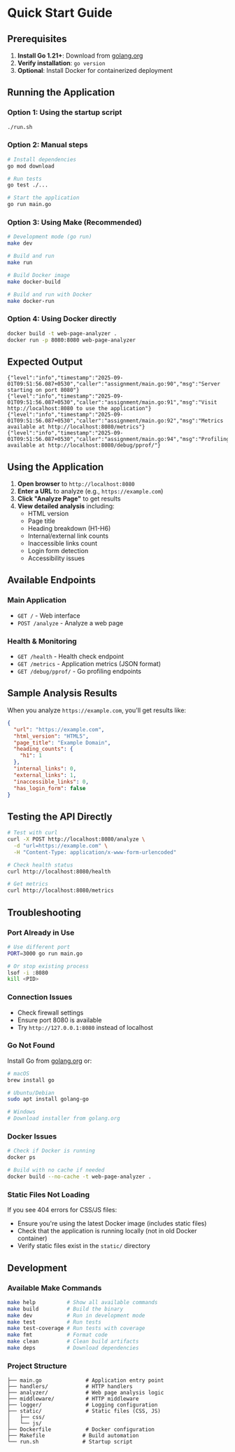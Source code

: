 # Quick Start Guide

## Prerequisites
1. **Install Go 1.21+**: Download from [golang.org](https://golang.org/doc/install)
2. **Verify installation**: `go version`
3. **Optional**: Install Docker for containerized deployment

## Running the Application

### Option 1: Using the startup script
```bash
./run.sh
```

### Option 2: Manual steps
```bash
# Install dependencies
go mod download

# Run tests
go test ./...

# Start the application
go run main.go
```

### Option 3: Using Make (Recommended)
```bash
# Development mode (go run)
make dev

# Build and run
make run

# Build Docker image
make docker-build

# Build and run with Docker
make docker-run
```

### Option 4: Using Docker directly
```bash
docker build -t web-page-analyzer .
docker run -p 8080:8080 web-page-analyzer
```

## Expected Output
```
{"level":"info","timestamp":"2025-09-01T09:51:56.087+0530","caller":"assignment/main.go:90","msg":"Server starting on port 8080"}
{"level":"info","timestamp":"2025-09-01T09:51:56.087+0530","caller":"assignment/main.go:91","msg":"Visit http://localhost:8080 to use the application"}
{"level":"info","timestamp":"2025-09-01T09:51:56.087+0530","caller":"assignment/main.go:92","msg":"Metrics available at http://localhost:8080/metrics"}
{"level":"info","timestamp":"2025-09-01T09:51:56.087+0530","caller":"assignment/main.go:94","msg":"Profiling available at http://localhost:8080/debug/pprof/"}
```

## Using the Application

1. **Open browser** to `http://localhost:8080`
2. **Enter a URL** to analyze (e.g., `https://example.com`)
3. **Click "Analyze Page"** to get results
4. **View detailed analysis** including:
   - HTML version
   - Page title
   - Heading breakdown (H1-H6)
   - Internal/external link counts
   - Inaccessible links count
   - Login form detection
   - Accessibility issues

## Available Endpoints

### Main Application
- `GET /` - Web interface
- `POST /analyze` - Analyze a web page

### Health & Monitoring
- `GET /health` - Health check endpoint
- `GET /metrics` - Application metrics (JSON format)
- `GET /debug/pprof/` - Go profiling endpoints

## Sample Analysis Results

When you analyze `https://example.com`, you'll get results like:
```json
{
  "url": "https://example.com",
  "html_version": "HTML5",
  "page_title": "Example Domain",
  "heading_counts": {
    "h1": 1
  },
  "internal_links": 0,
  "external_links": 1,
  "inaccessible_links": 0,
  "has_login_form": false
}
```

## Testing the API Directly

```bash
# Test with curl
curl -X POST http://localhost:8080/analyze \
  -d "url=https://example.com" \
  -H "Content-Type: application/x-www-form-urlencoded"

# Check health status
curl http://localhost:8080/health

# Get metrics
curl http://localhost:8080/metrics
```

## Troubleshooting

### Port Already in Use
```bash
# Use different port
PORT=3000 go run main.go

# Or stop existing process
lsof -i :8080
kill <PID>
```

### Connection Issues
- Check firewall settings
- Ensure port 8080 is available
- Try `http://127.0.0.1:8080` instead of localhost

### Go Not Found
Install Go from [golang.org](https://golang.org/doc/install) or:
```bash
# macOS
brew install go

# Ubuntu/Debian
sudo apt install golang-go

# Windows
# Download installer from golang.org
```

### Docker Issues
```bash
# Check if Docker is running
docker ps

# Build with no cache if needed
docker build --no-cache -t web-page-analyzer .
```

### Static Files Not Loading
If you see 404 errors for CSS/JS files:
- Ensure you're using the latest Docker image (includes static files)
- Check that the application is running locally (not in old Docker container)
- Verify static files exist in the `static/` directory

## Development

### Available Make Commands
```bash
make help          # Show all available commands
make build         # Build the binary
make dev           # Run in development mode
make test          # Run tests
make test-coverage # Run tests with coverage
make fmt           # Format code
make clean         # Clean build artifacts
make deps          # Download dependencies
```

### Project Structure
```
├── main.go              # Application entry point
├── handlers/            # HTTP handlers
├── analyzer/            # Web page analysis logic
├── middleware/          # HTTP middleware
├── logger/              # Logging configuration
├── static/              # Static files (CSS, JS)
│   ├── css/
│   └── js/
├── Dockerfile           # Docker configuration
├── Makefile            # Build automation
└── run.sh              # Startup script
```